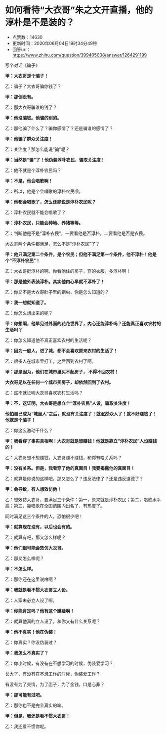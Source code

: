 # 如何看待“大衣哥”朱之文开直播，他的淳朴是不是装的？
- 点赞数：14630
- 更新时间：2020年06月04日19时34分49秒
- 回答url：https://www.zhihu.com/question/399405038/answer/1264291199
<body>
 <p data-pid="hScEzw9A">写个对话《骗子》</p>
 <p data-pid="RsZauqfu"><b>甲：大衣哥是个骗子！</b></p>
 <p data-pid="jCIg_y5j">乙：骗子？大衣哥骗你钱了？</p>
 <p data-pid="z8acVo4i"><b>甲：那倒没有。</b></p>
 <p data-pid="0QeifMbN">乙：那大衣哥骗谁的钱了？</p>
 <p data-pid="FvX02Sy-"><b>甲：他没骗钱。他骗的别的。</b></p>
 <p data-pid="_OE3Xaxj">乙：那他骗了什么了？骗你感情了？还是骗谁的感情了？</p>
 <p data-pid="28Av9cwI"><b>甲：他骗了群众关注度！</b></p>
 <p data-pid="C-6Vk2kB">乙：关注度？那怎么能说“骗”呢？</p>
 <p data-pid="Iyftn7z-"><b>甲：当然是“骗”了！他伪装淳朴农民，骗取关注度！</b></p>
 <p data-pid="epTJ0-uD">乙：他不就是个淳朴农民吗？</p>
 <p data-pid="q6ptoHYT"><b>甲：不是，他会唱歌啊！</b></p>
 <p data-pid="-1jDEEfh">乙：所以，他是个会唱歌的淳朴农民呗。</p>
 <p data-pid="wgQVpe8z"><b>甲：他都会唱歌了，怎么还能说是淳朴农民呢？</b></p>
 <p data-pid="t6OGt1xL">乙：淳朴农民就不能会唱歌了？</p>
 <p data-pid="NmKPAdjr"><b>甲：淳朴农民，只能会种地、养猪等等。</b></p>
 <p data-pid="sm7YQhMs">乙：判断他是不是“淳朴农民”，一要看他是否淳朴，二要看他是否是农民。</p>
 <p data-pid="hEYLbqWT">大衣哥两个条件都满足，怎么不是“淳朴农民”了？</p>
 <p data-pid="4p9sGzLP"><b>甲：他只满足第二个条件，是个农民；但他不满足第一个条件，他不淳朴！他是个“不淳朴农民”！</b></p>
 <p data-pid="RzH8eEpi">乙：大衣哥挺淳朴的啊。你看他住的房子，穿的衣服，多淳朴啊！</p>
 <p data-pid="GUPiRdEb"><b>甲：那是他外表装淳朴。其实他内心早就不淳朴了！</b></p>
 <p data-pid="H4ASkf61">乙：你又不是大衣哥肚子里的蛔虫，你是怎么知道的？</p>
 <p data-pid="QK2_JHjp"><b>甲：我一想就知道了。</b></p>
 <p data-pid="sMFKujdG">乙：你怎么想出来的呢？</p>
 <p data-pid="3qIDGvq_"><b>甲：你想啊，他早见过外面的花花世界了，内心还能淳朴吗？还能真正喜欢农村的生活吗？</b></p>
 <p data-pid="2w2KH9vO">乙：你怎么知道他不真正喜欢农村的生活呢？</p>
 <p data-pid="DultrVtQ"><b>甲：因为一般人，进了城，都不会喜欢原来农村的生活了！</b></p>
 <p data-pid="OJmfbmED">乙：很多人在城市里打工，之后回到农村了啊。</p>
 <p data-pid="cdCfk4MJ"><b>甲：那是因为，他们在城市里买不起房子， 不得不回农村！</b></p>
 <p data-pid="nXVqDkB0"><b>大衣哥足以在任何一个城市买房子，却依然回到了农村。</b></p>
 <p data-pid="bzFGDqwb">乙：这不就证明大衣哥喜欢农村生活吗？</p>
 <p data-pid="xFEh25Ev"><b>甲：不，这证明，大衣哥是想立个“淳朴农民”人设，骗取关注度！</b></p>
 <p data-pid="3AvbZZGt"><b>他怕自己成为“城里人”之后，就没有关注度了！就泯然众人了！就不好赚钱了！他就是个骗子！</b></p>
 <p data-pid="fDodvvb7">乙：你这么激动干什么？</p>
 <p data-pid="ydFNVxGn"><b>甲：我看穿了事实真相啊！大衣哥就是想赚钱！他就是靠立“淳朴农民”人设赚钱的！</b></p>
 <p data-pid="1inBgzV5">乙：大衣哥想不想赚钱，大衣哥赚不赚钱，和你有啥关系吗？</p>
 <p data-pid="AhEncl03"><b>甲：没有关系。但是，我看穿了他的真面目！我要揭露他的真面目！</b></p>
 <p data-pid="0Elku2Fj">乙：就算是你说的这样吧，那又怎么了？违反法律了？还是违反道德了？</p>
 <p data-pid="KsFTqgKq"><b>甲：会导致，有人想效仿他！</b></p>
 <p data-pid="x-N9NkPF">乙：想效仿大衣哥，要满足三个条件：第一，原来就是淳朴农民；第二，唱歌水平高；第三，靠唱歌在全国范围内出名了，有热度了。</p>
 <p data-pid="NlWP0ffG">同时满足这三个条件的人，恐怕很少吧！</p>
 <p data-pid="7HHyts2J"><b>甲：就算现在没有，以后也会有的。</b></p>
 <p data-pid="ga8hECz6">乙：就算有吧，那又怎么样呢？</p>
 <p data-pid="-VwAg5NR"><b>甲：他们很可能会效仿大衣哥。</b></p>
 <p data-pid="gT4b4mUl">乙：那又怎么样呢？</p>
 <p data-pid="XGcYgUnP"><b>甲：不怎么样。</b></p>
 <p data-pid="IBFKVkiI">乙：那你还在这里说啥啊？</p>
 <p data-pid="5gMb1jzc"><b>甲：我就是看不惯大衣哥立人设。</b></p>
 <p data-pid="oz4PmPoP">乙：人家未必立人设了啊。</p>
 <p data-pid="sD6WSppt"><b>甲：你能肯定吗？他有这个嫌疑啊！</b></p>
 <p data-pid="hmsP3G4Y">乙：就算他真的立人设了，和你又有什么关系呢？</p>
 <p data-pid="7fi4Q41o"><b>甲：他不真实！他在伪装！</b></p>
 <p data-pid="8glu1qAt">乙：你真实？你没伪装过？</p>
 <p data-pid="On0Xfb5Y"><b>甲：我怎么不真实了？</b></p>
 <p data-pid="2SpEfEeF">乙：你小时候，有没有在不想学习的时候，伪装爱学习？</p>
 <p data-pid="N1HGH5y9">长大了，有没有在不想工作的时候，伪装爱工作？</p>
 <p data-pid="dPrL5Edp">有没有为了交情，为了面子，为了金钱，口是心非？</p>
 <p data-pid="b11P4pKz"><b>甲：那可能有过吧。</b></p>
 <p data-pid="2vXB-8qZ">乙：那你也不是完全真实的嘛。</p>
 <p data-pid="03LhXlyp"><b>甲：但是，我还是看不惯大衣哥！</b></p>
 <p data-pid="HCvYaF_M">乙：我还看不惯你呢。</p>
 <p></p>
 <p></p>
</body>